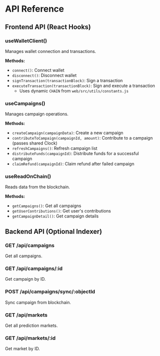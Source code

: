 # API Reference

## Frontend API (React Hooks)

### useWalletClient()
Manages wallet connection and transactions.

**Methods:**
- `connect()`: Connect wallet
- `disconnect()`: Disconnect wallet
- `signTransaction(transactionBlock)`: Sign a transaction
- `executeTransaction(transactionBlock)`: Sign and execute a transaction
  - Uses dynamic `CHAIN` from `web/src/utils/constants.js`

### useCampaigns()
Manages campaign operations.

**Methods:**
- `createCampaign(campaignData)`: Create a new campaign
- `contributeToCampaign(campaignId, amount)`: Contribute to a campaign (passes shared Clock)
- `refreshCampaigns()`: Refresh campaign list
- `distributeFunds(campaignId)`: Distribute funds for a successful campaign
- `claimRefund(campaignId)`: Claim refund after failed campaign

### useReadOnChain()
Reads data from the blockchain.

**Methods:**
- `getCampaigns()`: Get all campaigns
- `getUserContributions()`: Get user's contributions
- `getCampaignDetail()`: Get campaign details

## Backend API (Optional Indexer)

### GET /api/campaigns
Get all campaigns.
### GET /api/campaigns/:id
Get campaign by ID.

### POST /api/campaigns/sync/:objectId
Sync campaign from blockchain.

### GET /api/markets
Get all prediction markets.

### GET /api/markets/:id
Get market by ID.